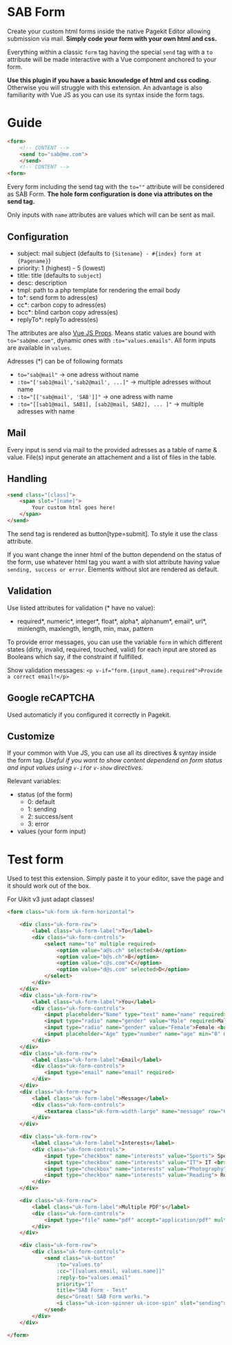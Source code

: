 #  SAB Form

Create your custom html forms inside the native Pagekit Editor allowing submission via mail. **Simply code your form with your own html and css.**

Everything within a classic `form` tag having the special `send` tag with a `to` attribute will be made interactive with a Vue component anchored to your form.

**Use this plugin if you have a basic knowledge of html and css coding.**
Otherwise you will struggle with this extension. An advantage is also familiarity with Vue JS as you can use its syntax inside the form tags.

# Guide

``` html
<form>
    <!-- CONTENT -->
    <send to="sab@me.com">
    </send>
    <!-- CONTENT -->
<form>
```

Every form including the send tag with the `to=""` attribute will be considered as SAB Form. **The hole form configuration is done via attributes on the send tag.**

Only inputs with `name` attributes are values which will can be sent as mail.

## Configuration

- subject: mail subject (defaults to `{Sitename} - #{index} form at {Pagename}`)
- priority: 1 (highest) - 5 (lowest)
- title: title (defaults to `subject`)
- desc: description
- tmpl: path to a php template for rendering the email body
- to*: send form to adress(es)
- cc*: carbon copy to adress(es)
- bcc*: blind carbon copy adress(es)
- replyTo*: replyTo adress(es)

The attributes are also [Vue JS Props](https://v1.vuejs.org/guide/components.html#Literal-vs-Dynamic). Means static values are bound with `to="sab@me.com"`, dynamic ones with `:to="values.emails"`. All form inputs are available in `values`.

Adresses (*) can be of following formats
- `to="sab@mail"` -> one adress without name
- `:to="['sab1@mail','sab2@mail', ...]"` -> multiple adresses without name
- `:to="[['sab@mail', 'SAB']]"` -> one adress with name
- `:to="[[sab1@mail, SAB1], [sab2@mail, SAB2], ... ]"` -> multiple adresses with name

## Mail

Every input is send via mail to the provided adresses as a table of name & value. File(s) input generate an attachement and a list of files in the table.

## Handling

``` html
<send class="[class]">
    <span slot="[name]">
        Your custom html goes here!
    </span>
</send>
```

The send tag is rendered as button[type=submit]. To style it use the class attribute.

If you want change the inner html of the button dependend on the status of the form, use whatever html tag you want a with slot attribute having value `sending, success or error`. Elements without slot are rendered as default.

## Validation

Use listed attributes for validation (* have no value):

- required*, numeric*, integer*, float*, alpha*, alphanum*, email*, url*, minlength, maxlength, length, min, max, pattern

To provide error messages, you can use the variable `form` in which different states (dirty, invalid, required, touched, valid) for each input are stored as Booleans which say, if the constraint if fullfilled.

Show validation messages: `<p v-if="form.{input_name}.required">Provide a correct email!</p>`

## Google reCAPTCHA

Used automaticly if you configured it correctly in Pagekit.

## Customize

If your common with Vue JS, you can use all its directives & syntay inside the form tag.
*Useful if you want to show content dependend on form status and input values using `v-if`or `v-show` directives.*

Relevant variables:
- status (of the form)
   - 0: default
   - 1: sending
   - 2: success/sent
   - 3: error
- values (your form input)

# Test form

Used to test this extension. Simply paste it to your editor, save the page and it should work out of the box.

For Uikit v3 just adapt classes!

```html
<form class="uk-form uk-form-horizontal">

    <div class="uk-form-row">
        <label class="uk-form-label">To</label>
        <div class="uk-form-controls">
            <select name="to" multiple required>
                <option value="a@s.ch" selected>A</option>
                <option value="b@s.ch">B</option>
				<option value="c@s.com">C</option>
                <option value="d@s.com" selected>D</option>
            </select>
        </div>
    </div>
    <div class="uk-form-row">
        <label class="uk-form-label">You</label>
        <div class="uk-form-controls">
            <input placeholder="Name" type="text" name="name" required> <br>
            <input type="radio" name="gender" value="Male" required>Male
            <input type="radio" name="gender" value="Female">Female <br>
            <input placeholder="Age" type="number" name="age" min="0" max="125">
        </div>
    </div>
    <div class="uk-form-row">
        <label class="uk-form-label">Email</label>
        <div class="uk-form-controls">
            <input type="email" name="email" required>
        </div>
    </div>
    <div class="uk-form-row">
        <label class="uk-form-label">Message</label>
        <div class="uk-form-controls">
            <textarea class="uk-form-width-large" name="message" row="6" maxlength="1000"></textarea>
        </div>
    </div>

    <div class="uk-form-row">
        <label class="uk-form-label">Interests</label>
        <div class="uk-form-controls">
            <input type="checkbox" name="interests" value="Sports"> Sports <br>
            <input type="checkbox" name="interests" value="IT"> IT <br>
            <input type="checkbox" name="interests" value="Photography"> Photography <br>
            <input type="checkbox" name="interests" value="Reading"> Reading <br>
        </div>
    </div>

    <div class="uk-form-row">
        <label class="uk-form-label">Multiple PDF's</label>
        <div class="uk-form-controls">
            <input type="file" name="pdf" accept="application/pdf" multiple>
        </div>
    </div>

    <div class="uk-form-row">
        <div class="uk-form-controls">
            <send class="uk-button"
            	:to="values.to"
                :cc="[[values.email, values.name]]"
                :reply-to="values.email"
                priority="1"
                title="SAB Form - Test"
                desc="Great! SAB Form works.">
            	<i class="uk-icon-spinner uk-icon-spin" slot="sending"></i>
            </send>
        </div>
    </div>

</form>
```